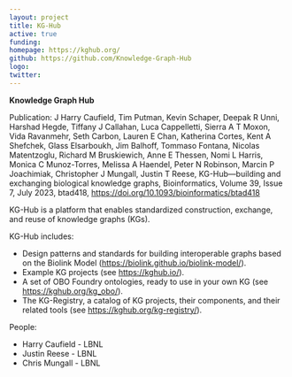 ```yaml
---
layout: project
title: KG-Hub
active: true
funding:
homepage: https://kghub.org/
github: https://github.com/Knowledge-Graph-Hub
logo: 
twitter: 
---
```


**Knowledge Graph Hub**

Publication:
J Harry Caufield, Tim Putman, Kevin Schaper, Deepak R Unni, Harshad Hegde, Tiffany J Callahan, Luca Cappelletti, Sierra A T Moxon, Vida Ravanmehr, Seth Carbon, Lauren E Chan, Katherina Cortes, Kent A Shefchek, Glass Elsarboukh, Jim Balhoff, Tommaso Fontana, Nicolas Matentzoglu, Richard M Bruskiewich, Anne E Thessen, Nomi L Harris, Monica C Munoz-Torres, Melissa A Haendel, Peter N Robinson, Marcin P Joachimiak, Christopher J Mungall, Justin T Reese, KG-Hub—building and exchanging biological knowledge graphs, Bioinformatics, Volume 39, Issue 7, July 2023, btad418, https://doi.org/10.1093/bioinformatics/btad418

KG-Hub is a platform that enables standardized construction, exchange, and reuse of knowledge graphs (KGs). 

KG-Hub includes:
- Design patterns and standards for building interoperable graphs based on the Biolink Model (https://biolink.github.io/biolink-model/).
- Example KG projects (see https://kghub.io/).
- A set of OBO Foundry ontologies, ready to use in your own KG (see https://kghub.org/kg_obo/).
- The KG-Registry, a catalog of KG projects, their components, and their related tools (see https://kghub.org/kg-registry/).


People:

- Harry Caufield - LBNL
- Justin Reese - LBNL
- Chris Mungall - LBNL
